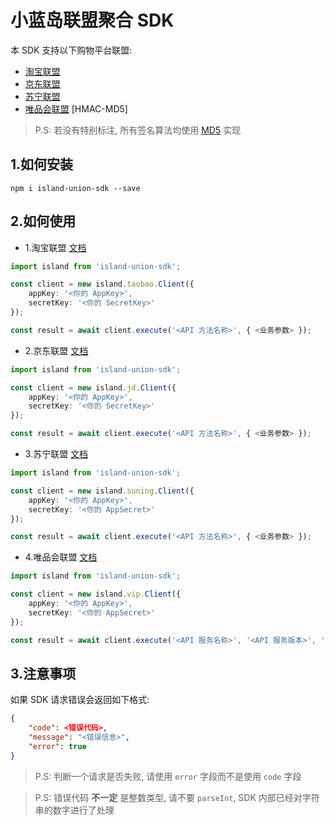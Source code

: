 # 小蓝岛联盟聚合 SDK

本 SDK 支持以下购物平台联盟:
- [淘宝联盟](https://aff-open.taobao.com)
- [京东联盟](https://union.jd.com)
- [苏宁联盟](https://sums.suning.com)
- [唯品会联盟](https://union.vip.com) [HMAC-MD5]

> P.S: 若没有特别标注, 所有签名算法均使用 [MD5](https://en.wikipedia.org/wiki/MD5) 实现

## 1.如何安装
```
npm i island-union-sdk --save
```

## 2.如何使用
- 1.淘宝联盟 [文档](https://open.taobao.com/api.htm?docId=24518&docType=2)
```TypeScript
import island from 'island-union-sdk';

const client = new island.taobao.Client({
    appKey: '<你的 AppKey>',
    secretKey: '<你的 SecretKey>'
});

const result = await client.execute('<API 方法名称>', { <业务参数> });
```

- 2.京东联盟 [文档](https://union.jd.com/openplatform/api/v2)
```TypeScript
import island from 'island-union-sdk';

const client = new island.jd.Client({
    appKey: '<你的 AppKey>',
    secretKey: '<你的 SecretKey>'
});

const result = await client.execute('<API 方法名称>', { <业务参数> });
```

- 3.苏宁联盟 [文档](https://open.suning.com/ospos/apipage/toApiMethodDetailMenuNew.do?bustypeId=3)

```TypeScript
import island from 'island-union-sdk';

const client = new island.suning.Client({
    appKey: '<你的 AppKey>',
    secretKey: '<你的 AppSecret>'
});

const result = await client.execute('<API 方法名称>', { <业务参数> });
```

- 4.唯品会联盟 [文档](https://vop.vip.com/home#/api/service/list/2)

```TypeScript
import island from 'island-union-sdk';

const client = new island.vip.Client({
    appKey: '<你的 AppKey>',
    secretKey: '<你的 AppSecret>'
});

const result = await client.execute('<API 服务名称>', '<API 服务版本>', '<API 方法名称>', { <业务参数> });
```

## 3.注意事项

如果 SDK 请求错误会返回如下格式:
```JSON
{
    "code": <错误代码>,
    "message": "<错误信息>",
    "error": true
}
```

> P.S: 判断一个请求是否失败, 请使用 ``error`` 字段而不是使用 ``code`` 字段

> P.S: 错误代码 **不一定** 是整数类型, 请不要 ``parseInt``, SDK 内部已经对字符串的数字进行了处理